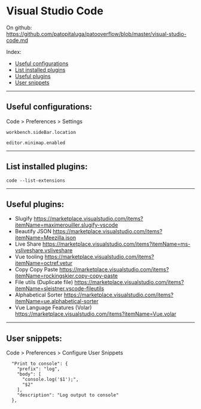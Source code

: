 # Visual Studio Code

On github: https://github.com/patopitaluga/patooverflow/blob/master/visual-studio-code.md

Index:
* [Useful configurations](#useful-configurations)
* [List installed plugins](#list-installed-plugins)
* [Useful plugins](#useful-plugins)
* [User snippets](#user-snippets)

------

## <a name="useful-configurations"></a> Useful configurations:

Code > Preferences > Settings
```
workbench.sideBar.location
```

```
editor.minimap.enabled
```

------

## <a name="list-installed-plugins"></a> List installed plugins:

```
code --list-extensions
```

------

## <a name="useful-plugins"></a> Useful plugins:

- Slugify https://marketplace.visualstudio.com/items?itemName=maximerouiller.slugify-vscode
- Beautify JSON https://marketplace.visualstudio.com/items?itemName=Meezilla.json
- Live Share https://marketplace.visualstudio.com/items?itemName=ms-vsliveshare.vsliveshare
- Vue tooling https://marketplace.visualstudio.com/items?itemName=octref.vetur
- Copy Copy Paste https://marketplace.visualstudio.com/items?itemName=rockingskier.copy-copy-paste
- File utils (Duplicate file) https://marketplace.visualstudio.com/items?itemName=sleistner.vscode-fileutils
- Alphabetical Sorter https://marketplace.visualstudio.com/items?itemName=ue.alphabetical-sorter
- Vue Language Features (Volar) https://marketplace.visualstudio.com/items?itemName=Vue.volar

------

## <a name="user-snippets"></a> User snippets:

Code > Preferences > Configure User Snippets

```
  "Print to console": {
    "prefix": "log",
    "body": [
      "console.log('$1');",
      "$2"
    ],
    "description": "Log output to console"
  },
```


